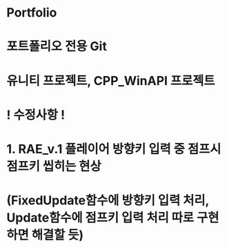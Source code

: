 # Portfolio
# 포트폴리오 전용 Git
# 유니티 프로젝트, CPP_WinAPI 프로젝트


# ! 수정사항 !
# 1. RAE_v.1 플레이어 방향키 입력 중 점프시 점프키 씹히는 현상
#   (FixedUpdate함수에 방향키 입력 처리, Update함수에 점프키 입력 처리 따로 구현하면 해결할 듯)
